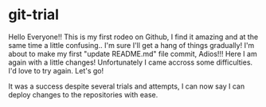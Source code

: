 # git-trial
Hello Everyone!! This is my first rodeo on Github, I find it amazing and at the same time a little confusing.. 
I'm sure I'll get a hang of things gradually!
I'm about to make my first "update README.md" file commit, Adios!!!
Here I am again with a little changes!
Unfortunately I came accross some difficulties.
I'd love to try again.
Let's go!

It was a success despite several trials and attempts, I can now say I can deploy changes to the repositories with ease.